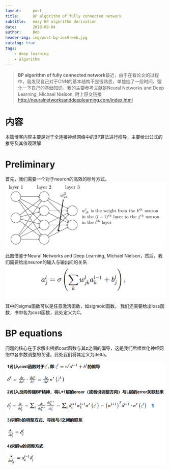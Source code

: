 ```yaml
---
layout:     post
title:      BP algorithm of fully connected network
subtitle:   easy BP algorithm derivation
date:       2018-09-04
author:     Bob
header-img: img/post-bg-ios9-web.jpg
catalog: true
tags:
    - deep learning
    - algorithm
---
```


>**BP algorithm of fully connected network**最近，由于在看论文的过程中，我发现自己对于CNN的基本结构不是很熟悉，单独抽了一段时间，强化一下自己的基础知识。我的主要参考文献是Neural Networks and Deep Learning, Michael Nielson, 附上原文链接
http://neuralnetworksanddeeplearning.com/index.html

# 内容
本篇博客内容主要是对于全连接神经网络中的BP算法进行推导，主要给出公式的推导及其值观理解

# Preliminary
首先，我们需要一个对于neuron的高效的标号方式，
![](/img/neuron_denotion.png)

此图借鉴于Neural Networks and Deep Learning, Michael Nielson，然后，我们需要给出neuron的输入与输出间的关系
![](/img/activation_equation.png)

其中的sigma函数可以是任意激活函数，如sigmoid函数。
我们还需要给出loss函数，书中名为cost函数，此处定义为C。

# BP equations
问题的核心在于求解出根据cost函数与其z之间的偏导，这是我们后续优化神经网络中各参数调整的关键，此处我们将其定义为delta。

![](/img/BP_equations.png)
